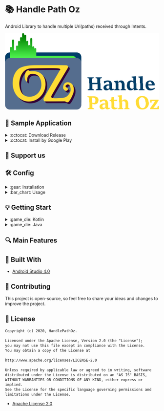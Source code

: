 # :books: Handle Path Oz

Android Library to handle multiple Uri(paths) received through Intents.


![](gitresources/logo_git.png)


## :iphone: Sample Application

<details>
  <summary markdown="span"> :octocat: Download Release </summary>
  
  You can download the sample application with the latest release [here](https://github.com/onimur/handle-path-oz/raw/master/app/build/outputs/apk/release/HandlePathOZ.apk).

   ---
  </details>
  
  <details>
    <summary markdown="span"> :octocat: Install by Google Play  </summary>
    
   <p align="left">
   <a target="_blank" href="https://play.google.com/store/apps/details?id=br.com.onimur.sample.handlepathoz">
   <img width="25%" alt="Check HandlePathOz on Google Play" src="https://play.google.com/intl/en_gb/badges/static/images/badges/en_badge_web_generic.png"/>
   </a>
   </p>
 
   </details>
    

## :revolving_hearts: Support us

## :hammer_and_wrench: Config
<details>
  <summary markdown="span">:gear: Installation </summary>
      
   ```Add to gradle```

   ---

  </details>
  

  
  <details>
    <summary markdown="span">:bar_chart: Usage </summary>
    
  ```Any config```
  
</details>


## :bulb: Getting Start
<details>
  <summary markdown="span">:game_die: Kotlin </summary>
  
  ### :star2: Initialization
  1.1 - In Kotlin for the implementation of the Listener you can implement it within the scope of the class, as shown below, or also as shown in item *1.2*:
 
  ```class MainActivity : AppCompatActivity(), HandlePathOzListener {...}```
  
  ```Alt+Enter``` to implement the methods, we will discuss the methods later in the topic **Controller**.
  
  Implement handlePathOz in your onCreate() method, as shown below:
  
   ```
    private lateinit var handlePathOz: HandlePathOz

    override fun onCreate(savedInstanceState: Bundle?) {
        super.onCreate(savedInstanceState)
        //Initialize HandlePathOz
        //context, listener
        handlePathOz = HandlePathOz(this, this)
        
    }

   ```

  1.2 - You can also implement the Listener when initializing the class, without having to implement it within the scope of the class:
  
     ```
      private lateinit var handlePathOz: HandlePathOz
      private val listener = object: HandlePathOzListener{...//implement methods}
  
      override fun onCreate(savedInstanceState: Bundle?) {
          super.onCreate(savedInstanceState)
          //Initialize HandlePathOz
          //context, listener
          handlePathOz = HandlePathOz(this, listener)
          
      }
  
     ```
     
   2 - After selecting the desired files (The sample application has the entire step) in ```onActivityResult``` leave as follows:
  
  ```
    @FlowPreview
    override fun onActivityResult(requestCode: Int, resultCode: Int, data: Intent?) {
        super.onActivityResult(requestCode, resultCode, data)
        if ((requestCode == REQUEST_OPEN_GALLERY) and (resultCode == Activity.RESULT_OK)) {
            //This extension retrieves the path of all selected files without treatment.
            val listUri = data.getListUri()

            //with the list you can update some recyclerview and switch to the method that handles Uri's.

            //set list of the Uri to handle
            //in concurrency use:
            // 1                -> for tasks sequentially
            //greater than 1    -> for the number of tasks you want to perform in parallel.
            //Nothing           -> for parallel tasks - by default the value is 10
            handlePathOz.getRealPath(listUri)
            // handlePathOz.getRealPath(listUri, 1)

            //show Progress Loading
        }
    }
   ```
  
  ### :video_game: Controller
  We have 2 methods in the listeners, 1 of which is optional:
  ```
      //On Completion (Sucess or Error)
      //If there is a cancellation or error, the entire task that was handled will be returned in the list.
      override fun onRequestHandlePathOz(listPath: List<Pair<Int, String>>, tr: Throwable?) {
          //Hide Progress
          //Update the recyclerview with the list
          yourAdapter.updateListChanged(listPath.map { uri -> Uri.parse(uri.second) })
  
          //Handle any Exception (Optional)
          tr?.let {
              Toast.makeText(this, "${it.message}", Toast.LENGTH_SHORT).show()
          }
      }
  
      //This method is Optional
      override fun onLoading(currentUri: Int) {
          //Update UI with the current Uri
          //progressLoading.setText = "${currentUri}/${listUri.size}"
      }
  ```

  ### :cloud: Cloud files and Unknown Providers
  
  If the selected file was from Dropbox,Google Drive, OneDrive or an unknown file provider, it will then be copied/created in
  InternalStorage/Android/data/your.package.name/files/Temp/sameFileNameAndExtension
  
  When you want to delete the generated files call:
  ```handlePathOz.deleteTemporaryFiles()```
  
  
  ### :bomb: Cancel the tasks
  
  There are two methods for canceling tasks, ```cancelTask()``` and ```onDestroy()```.
  
  **handlePathOz.cancelTask() ->** Can be called as a button action for canceling or by progressBar (As shown in the demo application).
  In the cancellation of the task by this method, all Uri that was treated will be passed in the onRequestHandlePathOz () method.
  
  **handlePathOz.onDestroy ->**  It can be called with the Activity or fragment's onDestroy () method. 
  This method destroys the task and its cancellation does not update anything and cannot be restarted.
  Example of use:
  ```
    override fun onDestroy() {
        handlePathOz.onDestroy()
        //You can delete the temporary files here as well.
        super.onDestroy()
    }
  ```
  
  ---
  
</details>

<details>
  <summary markdown="span">:game_die: Java</summary>
  
  ### :star2: Initialization
  
  
  
  ### :video_game: Controller
  
  ---
  
</details>

## :mag: Main Features

## :triangular_ruler: Built With
  * [Android Studio 4.0](https://developer.android.com/studio)
  
  
## 🧩 Contributing
  This project is open-source, so feel free to share your ideas and changes to improve the project. 
  

## :page_with_curl: License
 
    Copyright (c) 2020, HandlePathOz.

    Licensed under the Apache License, Version 2.0 (the "License");
    you may not use this file except in compliance with the License.
    You may obtain a copy of the License at

    http://www.apache.org/licenses/LICENSE-2.0

    Unless required by applicable law or agreed to in writing, software
    distributed under the License is distributed on an "AS IS" BASIS,
    WITHOUT WARRANTIES OR CONDITIONS OF ANY KIND, either express or implied.
    See the License for the specific language governing permissions and
    limitations under the License.

  * [Apache License 2.0](gitresources/LICENSE.md)
